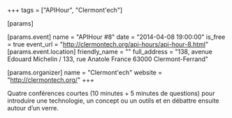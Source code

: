 +++
tags = ["APIHour", "Clermont'ech"]

[params]

[params.event]
name = "APIHour #8"
date = "2014-04-08 19:00:00"
is_free = true
event_url = "http://clermontech.org/api-hours/api-hour-8.html"
[params.event.location]
friendly_name = ""
full_address = "138, avenue Edouard Michelin / 133, rue Anatole France 63000 Clermont-Ferrand"

[params.organizer]
name = "Clermont'ech"
website = "http://clermontech.org/"
+++

Quatre conférences courtes (10 minutes + 5 minutes de questions) pour introduire une technologie, un concept ou un outils et en débattre ensuite autour d’un verre.